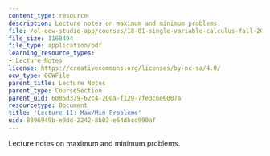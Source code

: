 ```yaml
---
content_type: resource
description: Lecture notes on maximum and minimum problems.
file: /ol-ocw-studio-app/courses/18-01-single-variable-calculus-fall-2006/8896949be9dd22428b03e64dbcd990af_lec11.pdf
file_size: 1168494
file_type: application/pdf
learning_resource_types:
- Lecture Notes
license: https://creativecommons.org/licenses/by-nc-sa/4.0/
ocw_type: OCWFile
parent_title: Lecture Notes
parent_type: CourseSection
parent_uid: 6005d379-62c4-200a-f129-7fe3c6e6007a
resourcetype: Document
title: 'Lecture 11: Max/Min Problems'
uid: 8896949b-e9dd-2242-8b03-e64dbcd990af
---
```

Lecture notes on maximum and minimum problems.